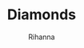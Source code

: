 ---
layout: post
title: Diamonds
author: Rihanna
language: "Français"
image:
  artist: rihanna.png
---